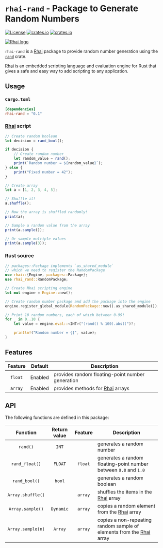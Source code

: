 `rhai-rand` - Package to Generate Random Numbers
===============================================

[![License](https://img.shields.io/crates/l/rhai)](https://github.com/license/rhaiscript/rhai-rand)
[![crates.io](https://img.shields.io/crates/v/rhai-rand?logo=rust)](https://crates.io/crates/rhai-rand/)
[![crates.io](https://img.shields.io/crates/d/rhai-rand?logo=rust)](https://crates.io/crates/rhai-rand/)

[![Rhai logo](https://rhai.rs/book/images/logo/rhai-banner-transparent-colour.svg)](https://rhai.rs)

`rhai-rand` is a [Rhai] package to provide random number generation using the [`rand`] crate.

[Rhai] is an embedded scripting language and evaluation engine for Rust that gives a safe and easy way
to add scripting to any application.


Usage
-----

### `Cargo.toml`

```toml
[dependencies]
rhai-rand = "0.1"
```

### [Rhai] script

```js
// Create random boolean
let decision = rand_bool();

if decision {
    // Create random number
    let random_value = rand();
    print(`Random number = ${random_value}`);
} else {
    print("Fixed number = 42");
}

// Create array
let a = [1, 2, 3, 4, 5];

// Shuffle it!
a.shuffle();

// Now the array is shuffled randomly!
print(a);

// Sample a random value from the array
print(a.sample());

// Or sample multiple values
print(a.sample(3));
```

### Rust source

```rust
// packages::Package implements `as_shared_module`
// which we need to register the RandomPackage
use rhai::{Engine, packages::Package};
use rhai_rand::RandomPackage;

// Create Rhai scripting engine
let mut engine = Engine::new();

// Create random number package and add the package into the engine
engine.register_global_module(RandomPackage::new().as_shared_module());

// Print 10 random numbers, each of which between 0-99!
for _ in 0..10 {
    let value = engine.eval::<INT>("(rand() % 100).abs()")?;

    println!("Random number = {}", value);
}
```


Features
--------

| Feature | Default | Description                                      |
| :-----: | :-----: | ------------------------------------------------ |
| `float` | Enabled | provides random floating-point number generation |
| `array` | Enabled | provides methods for [Rhai] arrays               |


API
---

The following functions are defined in this package:

|      Function      | Return value | Feature | Description                                                            |
| :----------------: | :----------: | :-----: | ---------------------------------------------------------------------- |
|      `rand()`      |    `INT`     |         | generates a random number                                              |
|   `rand_float()`   |   `FLOAT`    | `float` | generates a random floating-point number between `0.0` and `1.0`       |
|   `rand_bool()`    |    `bool`    |         | generates a random boolean                                             |
| `Array.shuffle()`  |              | `array` | shuffles the items in the [Rhai] array                                 |
|  `Array.sample()`  |  `Dynamic`   | `array` | copies a random element from the [Rhai] array                          |
|  `Array.sample(n)` |   `Array`    | `array` | copies a non-repeating random sample of elements from the [Rhai] array |


[Rhai]: https://rhai.rs
[`rand`]: https://crates.io/crates/rand
